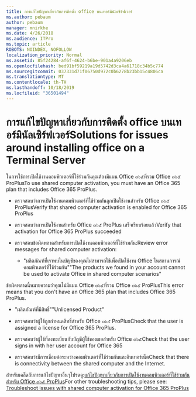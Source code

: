 ```yaml
---
title: การแก้ไขปัญหาเกี่ยวกับการติดตั้ง office บนเทอร์มินัลเซิร์ฟเวอร์
ms.author: pebaum
author: pebaum
manager: mnirkhe
ms.date: 4/26/2018
ms.audience: ITPro
ms.topic: article
ROBOTS: NOINDEX, NOFOLLOW
localization_priority: Normal
ms.assetid: 85f24284-af6f-4624-b6be-901a4a9206eb
ms.openlocfilehash: bed91bf59219a19d5742d3ca4a61718c34b5c774
ms.sourcegitcommit: 037331d71f06750d972c0b6278b23bb15c4806ca
ms.translationtype: MT
ms.contentlocale: th-TH
ms.lasthandoff: 10/18/2019
ms.locfileid: "36501494"
---
```

# <a name="solutions-for-issues-around-installing-office-on-a-terminal-server"></a><span data-ttu-id="3f207-102">การแก้ไขปัญหาเกี่ยวกับการติดตั้ง office บนเทอร์มินัลเซิร์ฟเวอร์</span><span class="sxs-lookup"><span data-stu-id="3f207-102">Solutions for issues around installing office on a Terminal Server</span></span>

<span data-ttu-id="3f207-103">ในการใช้การเปิดใช้งานคอมพิวเตอร์ที่ใช้ร่วมกันคุณต้องมีแผน Office ๓๖๕ที่รวม Office ๓๖๕ ProPlus</span><span class="sxs-lookup"><span data-stu-id="3f207-103">To use shared computer activation, you must have an Office 365 plan that includes Office 365 ProPlus.</span></span>
  
- <span data-ttu-id="3f207-104">ตรวจสอบว่าการเปิดใช้งานคอมพิวเตอร์ที่ใช้ร่วมกันถูกเปิดใช้งานสำหรับ Office ๓๖๕ ProPlus</span><span class="sxs-lookup"><span data-stu-id="3f207-104">Verify that shared computer activation is enabled for Office 365 ProPlus</span></span>
    
- <span data-ttu-id="3f207-105">ตรวจสอบว่าการเปิดใช้งานสำหรับ Office ๓๖๕ ProPlus เสร็จเรียบร้อยแล้ว</span><span class="sxs-lookup"><span data-stu-id="3f207-105">Verify that activation for Office 365 ProPlus succeeded</span></span>
    
- <span data-ttu-id="3f207-106">ตรวจสอบข้อผิดพลาดสำหรับการเปิดใช้งานคอมพิวเตอร์ที่ใช้ร่วมกัน:</span><span class="sxs-lookup"><span data-stu-id="3f207-106">Review error messages for shared computer activation:</span></span>
    
  - <span data-ttu-id="3f207-107">"ผลิตภัณฑ์ที่เราพบในบัญชีของคุณไม่สามารถใช้เพื่อเปิดใช้งาน Office ในสถานการณ์คอมพิวเตอร์ที่ใช้ร่วมกัน"</span><span class="sxs-lookup"><span data-stu-id="3f207-107">"The products we found in your account cannot be used to activate Office in shared computer scenarios"</span></span>
  
<span data-ttu-id="3f207-108">ข้อผิดพลาดนี้หมายความว่าคุณไม่มีแผน Office ๓๖๕ที่รวม Office ๓๖๕ ProPlus</span><span class="sxs-lookup"><span data-stu-id="3f207-108">This error means that you don't have an Office 365 plan that includes Office 365 ProPlus.</span></span>
    
  - <span data-ttu-id="3f207-109">"ผลิตภัณฑ์ที่มีสิทธิ์"</span><span class="sxs-lookup"><span data-stu-id="3f207-109">"Unlicensed Product"</span></span>
    
  - <span data-ttu-id="3f207-110">ตรวจสอบว่าผู้ใช้ถูกกำหนดสิทธิ์สำหรับ Office ๓๖๕ ProPlus</span><span class="sxs-lookup"><span data-stu-id="3f207-110">Check that the user is assigned a license for Office 365 ProPlus.</span></span>
    
  - <span data-ttu-id="3f207-111">ตรวจสอบว่าผู้ใช้ที่ลงทะเบียนกับบัญชีผู้ใช้ของเธอสำหรับ Office ๓๖๕</span><span class="sxs-lookup"><span data-stu-id="3f207-111">Check that the user signs in with her user account for Office 365</span></span>
    
  - <span data-ttu-id="3f207-112">ตรวจสอบว่ามีการเชื่อมต่อระหว่างคอมพิวเตอร์ที่ใช้ร่วมกันและอินเทอร์เน็ต</span><span class="sxs-lookup"><span data-stu-id="3f207-112">Check that there is connectivity between the shared computer and the Internet.</span></span>
    
<span data-ttu-id="3f207-113">สำหรับเคล็ดลับการแก้ไขปัญหาอื่นๆโปรดดู:[แก้ไขปัญหาเกี่ยวกับการเปิดใช้งานคอมพิวเตอร์ที่ใช้ร่วมกันสำหรับ Office ๓๖๕ ProPlus](https://docs.microsoft.com/DeployOffice/troubleshoot-issues-with-shared-computer-activation-for-office-365-proplus)</span><span class="sxs-lookup"><span data-stu-id="3f207-113">For other troubleshooting tips, please see: [Troubleshoot issues with shared computer activation for Office 365 ProPlus](https://docs.microsoft.com/DeployOffice/troubleshoot-issues-with-shared-computer-activation-for-office-365-proplus)</span></span>
  


